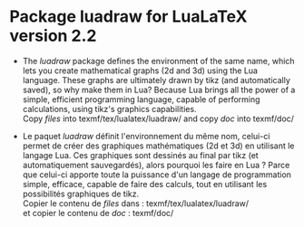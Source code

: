 # Package luadraw for LuaLaTeX version 2.2

* The *luadraw* package defines the environment of the same name, which lets you create mathematical graphs (2d and 3d) using the Lua language. These graphs are ultimately drawn by tikz (and automatically saved), so why make them in Lua? Because Lua brings all the power of a simple, efficient programming language, capable of performing calculations, using tikz's graphics capabilities.  
Copy *files* into texmf/tex/lualatex/luadraw/ 
and copy *doc* into texmf/doc/

* Le paquet *luadraw* définit l'environnement du même nom, celui-ci permet de créer des graphiques mathématiques (2d et 3d) en utilisant le langage Lua. Ces graphiques sont dessinés au final par tikz (et automatiquement sauvegardés), alors pourquoi les faire en Lua ? Parce que celui-ci apporte toute la puissance d'un langage de programmation simple, efficace, capable de faire des calculs, tout en utilisant les possibilités graphiques de tikz.  
Copier le contenu de *files* dans : texmf/tex/lualatex/luadraw/  
 et copier le contenu de *doc*  : texmf/doc/
